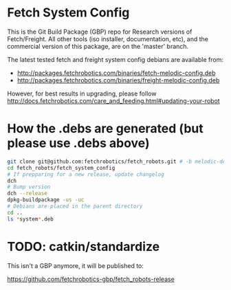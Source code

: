 # Fetch System Config

This is the Git Build Package (GBP) repo for Research versions of Fetch/Freight.
All other tools (iso installer, documentation, etc), and the commercial version
of this package, are on the 'master' branch.

The latest tested fetch and freight system config debians are available from:

- http://packages.fetchrobotics.com/binaries/fetch-melodic-config.deb
- http://packages.fetchrobotics.com/binaries/freight-melodic-config.deb

However, for best results in upgrading, please follow
http://docs.fetchrobotics.com/care_and_feeding.html#updating-your-robot

# How the .debs are generated (but please use .debs above)

```bash
git clone git@github.com:fetchrobotics/fetch_robots.git # -b melodic-devel
cd fetch_robots/fetch_system_config
# If prepparing for a new release, update changelog
dch
# Bump version
dch --release
dpkg-buildpackage -us -uc
# Debians are placed in the parent directory
cd ..
ls *system*.deb
```

# TODO: catkin/standardize

This isn't a GBP anymore, it will be published to:

https://github.com/fetchrobotics-gbp/fetch_robots-release
